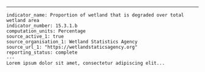 ---
    indicator_name: Proportion of wetland that is degraded over total wetland area
    indicator_number: 15.3.1.b
    computation_units: Percentage
    source_active_1: true
    source_organisation_1: Wetland Statistics Agency
    source_url_1: "https://wetlandstaticsagency.org"
    reporting_status: complete
    ---
    Lorem ipsum dolor sit amet, consectetur adipiscing elit...
